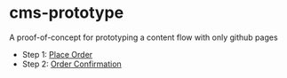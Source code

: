 # cms-prototype
A proof-of-concept for prototyping a content flow with only github pages

- Step 1: [Place Order](/cms-prototype/place-order.html)
- Step 2: [Order Confirmation](/cms-prototype/order-confirmation.html)
